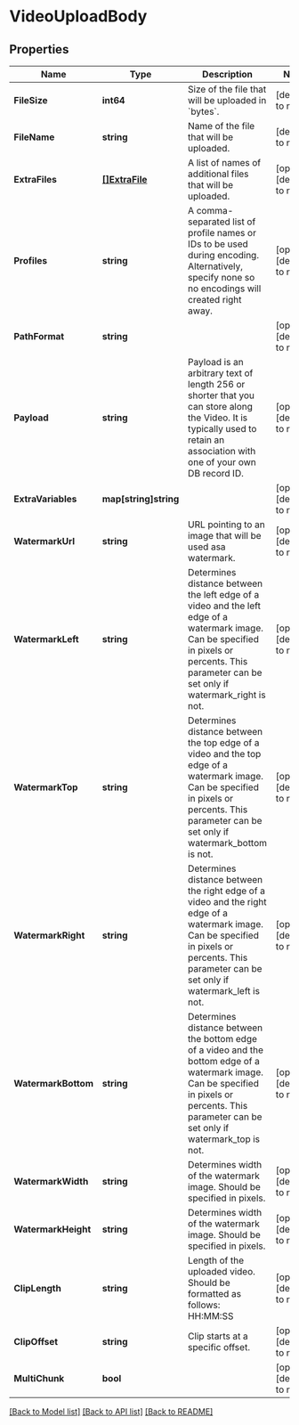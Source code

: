 # VideoUploadBody

## Properties
Name | Type | Description | Notes
------------ | ------------- | ------------- | -------------
**FileSize** | **int64** | Size of the file that will be uploaded in &#x60;bytes&#x60;. | [default to null]
**FileName** | **string** | Name of the file that will be uploaded. | [default to null]
**ExtraFiles** | [**[]ExtraFile**](ExtraFile.md) | A list of names of additional files that will be uploaded. | [optional] [default to null]
**Profiles** | **string** | A comma-separated list of profile names or IDs to be used during encoding. Alternatively, specify none so no encodings will created right away. | [optional] [default to null]
**PathFormat** | **string** |  | [optional] [default to null]
**Payload** | **string** | Payload is an arbitrary text of length 256 or shorter that you can store along the Video. It is typically used to retain an association with one of your own DB record ID. | [optional] [default to null]
**ExtraVariables** | **map[string]string** |  | [optional] [default to null]
**WatermarkUrl** | **string** | URL pointing to an image that will be used asa watermark. | [optional] [default to null]
**WatermarkLeft** | **string** | Determines distance between the left edge of a video and the left edge of a watermark image. Can be specified in pixels or percents. This parameter can be set only if watermark_right is not. | [optional] [default to null]
**WatermarkTop** | **string** | Determines distance between the top edge of a video and the top edge of a watermark image. Can be specified in pixels or percents. This parameter can be set only if watermark_bottom is not. | [optional] [default to null]
**WatermarkRight** | **string** | Determines distance between the right edge of a video and the right edge of a watermark image. Can be specified in pixels or percents. This parameter can be set only if watermark_left is not. | [optional] [default to null]
**WatermarkBottom** | **string** | Determines distance between the bottom edge of a video and the bottom edge of a watermark image. Can be specified in pixels or percents. This parameter can be set only if watermark_top is not. | [optional] [default to null]
**WatermarkWidth** | **string** | Determines width of the watermark image. Should be specified in pixels. | [optional] [default to null]
**WatermarkHeight** | **string** | Determines width of the watermark image. Should be specified in pixels. | [optional] [default to null]
**ClipLength** | **string** | Length of the uploaded video. Should be formatted as follows: HH:MM:SS | [optional] [default to null]
**ClipOffset** | **string** | Clip starts at a specific offset. | [optional] [default to null]
**MultiChunk** | **bool** |  | [optional] [default to null]

[[Back to Model list]](../README.md#documentation-for-models) [[Back to API list]](../README.md#documentation-for-api-endpoints) [[Back to README]](../README.md)


